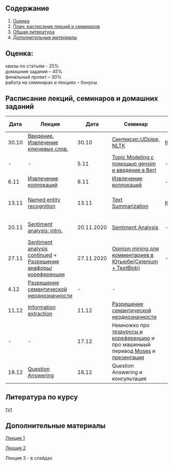 ## Содержание
1. [Оценка](#score)
2. [План: расписание лекций и семинаров](#sched)
3. [Общая литература](#ref)
4. [Дополнительные материалы](#add)

## Оценка:<br><a name="score"/>
квизы по статьям - 25%<br>
домашние задания – 45% <br>
финальный проект – 30%<br>
работа на семинарах и лекциях – бонусы<br>

## Расписание лекций, семинаров и домашних заданий<a name="sched"/>
|Дата|Лекция|Дата|Семинар|Домашнее задание|Ридинг|Дедлайн|
|-|-|-|-|-|-|-|
|30.10|[Введение. Извлечение ключевых слов.](Slides/1_Keywords.ipynb)|30.10|[Синтексис:UDpipe, NLTK](https://github.com/named-entity/hse-nlp/blob/master/4th_year/seminar/1_Syntax_blanked%20(1).ipynb)|[Ключевые слова](hw/hw1.md)|-|9.11 23:59мск|
|-|-|5.11|[Topic Modeling с помощью gensim и введение в Bert](https://github.com/named-entity/hse-nlp/blob/master/3rd_year/seminars/NLP_6__Gensim_TopicModeling_Gensim_done.ipynb)|-|-|-|
|6.11|[Извлечение коллокаций](Slides/2_Collocations.ipynb)|6.11|[Извлечение коллокаций](Slides/2_Collocations.ipynb)|-|-|-|
|13.11|[Named entity recognition](Slides/3_NER.ipynb)|13.11|[Text Summarization](https://github.com/named-entity/hse-nlp/blob/master/4th_year/seminar/Summarization_Fin.ipynb)|[Коллокации+NER](hw/hw2.md)|[Различные подходы к Text Summarization+ LSA](https://www.researchgate.net/publication/220195824_Text_summarization_using_Latent_Semantic_Analysis)|23.11 23:59мск|
|20.11|[Sentiment analysis: intro.](Slides/4_Sentiment.ipynb)|20.11.2020|[Sentiment Analysis](https://github.com/named-entity/hse-nlp/blob/master/4th_year/seminar/NLP_Sentiment_blanked_ipynb__.ipynb)|-|[Ещё про Sentiment Analysis](https://web.stanford.edu/~jurafsky/slp3/21.pdf)|-|
|27.11|[Sentiment analysis continued](Slides/5_Sentiment.ipynb) + [Разрешение анафоры/кореференции](Slides/6_Coreference.ipynb)|27.11.2020|[Opinion mining для комментариев в Ютьюбе(Celenium + TextBlob)](https://github.com/named-entity/hse-nlp/blob/master/4th_year/seminar/Opinion_mining%20(1).ipynb)|-||-|
|4.12|[Разрешение семантической неоднозначности](Slides/7_WSD.pptx)|-|-||||
|11.12|[Information extraction](Slides/8_information-extraction.pptx)|11.12|[Разрешение семантической неоднозначности](seminar/WSD.ipynb)||||
|-|-|17.12|Немножко про [тезаурусы и кореференцию](https://github.com/named-entity/hse-nlp/blob/master/4th_year/seminar/%D0%A2%D0%B5%D0%B7%D0%B0%D1%83%D1%80%D1%83%D1%81%D1%8B_Coreference_ipynb_.ipynb) и про машиныый перевод [Moses](http://www.statmt.org/moses/?n=Moses.Tutorial)  и [презентация](https://drive.google.com/file/d/1Dv9XNsSus6vUrVmpHEzERj8KN7ThnM5n/view?usp=sharing) ||||
|18.12|[Question Answering]()|18.12|Question Answering  и консультация||||


## Литература по курсу<a name="ref"/>
[тут](References.md)

## Дополнительные материалы<a name="add"/>
[Лекция 1](Notes/1.md)

[Лекция 2](Notes/2.md)

Лекция 3 - в слайдах
